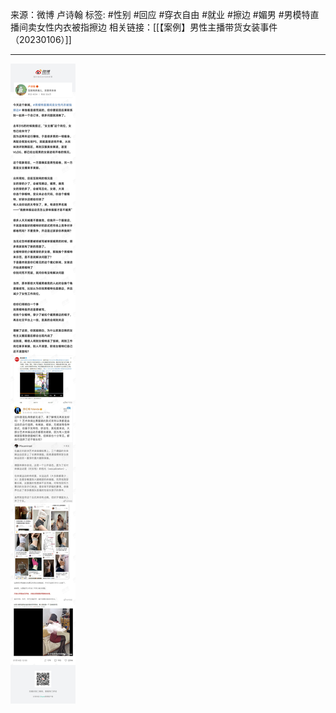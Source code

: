 来源：微博 卢诗翰
标签: #性别 #回应 #穿衣自由 #就业 #擦边 #媚男 #男模特直播间卖女性内衣被指擦边
相关链接：[[【案例】男性主播带货女装事件（20230106）]]
***
[![4857795482490172.jpg](https://raw.githubusercontent.com/bluntvoice/mypic/main/4857795482490172.jpg)](https://raw.githubusercontent.com/bluntvoice/mypic/main/4857795482490172.jpg)